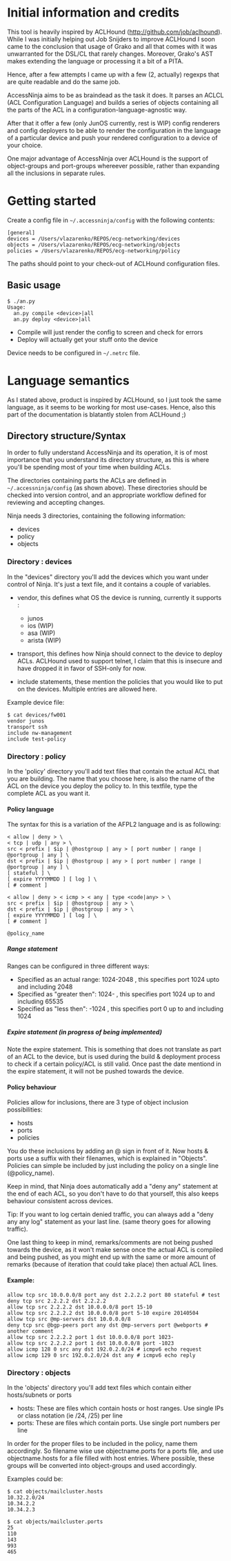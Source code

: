 # Initial information and credits
This tool is heavily inspired by ACLHound (http://github.com/job/aclhound).
While I was initially helping out Job Snijders to improve ACLHound 
I soon came to the conclusion that usage of Grako and all that comes with it was unwarranted for the DSL/CL that rarely changes.
Moreover, Grako's AST makes extending the language or processing it a bit of a PITA.
 
Hence, after a few attempts I came up with a few (2, actually) regexps that are quite readable and do the same job.

AccessNinja aims to be as braindead as the task it does. It parses an ACLCL (ACL Configuration Language) and builds
a series of objects containing all the parts of the ACL in a configuration-language-agnostic way.

After that it offer a few (only JunOS currently, rest is WIP) config renderers and config deployers to be able to
render the configuration in the language of a particular device and push your rendered configuration to a device of your choice.

One major advantage of AccessNinja over ACLHound is the support of object-groups and port-groups whereever possible, rather than
expanding all the inclusions in separate rules.

# Getting started

Create a config file in `~/.accessninja/config` with the following contents:
```
[general]
devices = /Users/vlazarenko/REPOS/ecg-networking/devices
objects = /Users/vlazarenko/REPOS/ecg-networking/objects
policies = /Users/vlazarenko/REPOS/ecg-networking/policy
```
The paths should point to your check-out of ACLHound configuration files.

## Basic usage

```
$ ./an.py
Usage:
  an.py compile <device>|all
  an.py deploy <device>|all
```

* Compile will just render the config to screen and check for errors
* Deploy will actually get your stuff onto the device

Device needs to be configured in `~/.netrc` file.

# Language semantics

As I stated above, product is inspired by ACLHound, so I just took the same language, as it seems to be working for most use-cases.
Hence, also this part of the documentation is blatantly stolen from ACLHound ;)

## Directory structure/Syntax

In order to fully understand AccessNinja and its operation, it is of most importance that you understand its directory structure, as this is where you'll be spending most of your time when building ACLs.

The directories containing parts the ACLs are defined in `~/.accessninja/config` (as shown above).  These directories should be checked into version control, and an appropriate workflow defined for reviewing and accepting changes.

Ninja needs 3 directories, containing the following information:

*   devices
*   policy
*   objects

### Directory : devices

In the &quot;devices&quot; directory you'll add the devices which you want under control of Ninja. It's just a text file, and it contains a couple of variables.

*   vendor, this defines what OS the device is running, currently it supports : 
    * junos
    * ios (WIP)
    * asa (WIP)
    * arista (WIP)

*   transport, this defines how Ninja should connect to the device to deploy ACLs. ACLHound used to support telnet, I claim that this is insecure and have dropped it in favor of SSH-only for now.
*   include statements, these mention the policies that you would like to put on the devices. Multiple entries are allowed here.

Example device file:

```
$ cat devices/fw001
vendor junos
transport ssh
include nw-management
include test-policy
```


### Directory : policy

In the 'policy' directory you'll add text files that contain the actual ACL that you are building. The name that you choose here, is also the name of the ACL on the device you deploy the policy to. In this textfile, type the complete ACL as you want it. 

#### Policy language
The syntax for this is a variation of the AFPL2 language and is as following:


	< allow | deny > \
	< tcp | udp | any > \
	src < prefix | $ip | @hostgroup | any > [ port number | range | @portgroup | any ] \
	dst < prefix | $ip | @hostgroup | any > [ port number | range | @portgroup | any ] \
	[ stateful ] \
	[ expire YYYYMMDD ] [ log ] \
	[ # comment ]

	< allow | deny > < icmp > < any | type <code|any> > \ 
	src < prefix | $ip | @hostgroup | any > \
	dst < prefix | $ip | @hostgroup | any > \
	[ expire YYYYMMDD ] [ log ] \
	[ # comment ]
	
	@policy_name

##### Range statement

Ranges can be configured in three different ways:

*    Specified as an actual range: 1024-2048 , this specifies port 1024 upto and including 2048
*    Specified as "greater then": 1024- , this specifies port 1024 up to and including 65535 
*    Specified as "less then": -1024 , this specifies port 0 up to and including 1024

##### Expire statement (in progress of being implemented)
Note the expire statement. This is something that does not translate as part of an ACL to the device, but is used during the build & deployment process to check if a certain policy/ACL is still valid. Once past the date mentiond in the expire statement, it will not be pushed towards the device.

#### Policy behaviour
Policies allow for inclusions, there are 3 type of object inclusion possibilities: 

*    hosts 
*    ports
*    policies

You do these inclusions by adding an @ sign in front of it. Now hosts & ports use a suffix with their filenames, which is explained in &quot;Objects&quot;. Policies can simple be included by just including the policy on a single line (@policy_name).

Keep in mind, that Ninja does automatically add a &quot;deny any&quot; statement at the end of each ACL, so you don't have to do that yourself, this also keeps behaviour consistent across devices. 

Tip: If you want to log certain denied traffic, you can always add a &quot;deny any any log&quot; statement as your last line. (same theory goes for allowing traffic). 

One last thing to keep in mind, remarks/comments are not being pushed towards the device, as it won't make sense once the actual ACL is compiled and being pushed, as you might end up with the same or more amount of remarks (because of iteration that could take place) then actual ACL lines.

#### Example:

	allow tcp src 10.0.0.0/8 port any dst 2.2.2.2 port 80 stateful # test
	deny tcp src 2.2.2.2 dst 2.2.2.2
	allow tcp src 2.2.2.2 dst 10.0.0.0/8 port 15-10
	allow tcp src 2.2.2.2 dst 10.0.0.0/8 port 5-10 expire 20140504
	allow tcp src @mp-servers dst 10.0.0.0/8
	deny tcp src @bgp-peers port any dst @mp-servers port @webports # another comment
	allow tcp src 2.2.2.2 port 1 dst 10.0.0.0/8 port 1023-
	allow tcp src 2.2.2.2 port 1 dst 10.0.0.0/8 port -1023
	allow icmp 128 0 src any dst 192.0.2.0/24 # icmpv6 echo request
	allow icmp 129 0 src 192.0.2.0/24 dst any # icmpv6 echo reply



### Directory : objects

In the 'objects' directory you'll add text files which contain either hosts/subnets or ports

*   hosts: These are files which contain hosts or host ranges. Use single IPs or class notation (ie /24, /25) per line
*   ports: These are files which contain ports. Use single port numbers per line

In order for the proper files to be included in the policy, name them accordingly. So  filename wise use objectname.ports for a ports file, and use objectname.hosts for a file filled with host entries.
Where possible, these groups will be converted into object-groups and used accordingly.

Examples could be:

	$ cat objects/mailcluster.hosts
	10.32.2.0/24
	10.34.2.2
	10.34.2.3
	
	$ cat objects/mailcluster.ports
	25
	110
	143
	993
	465